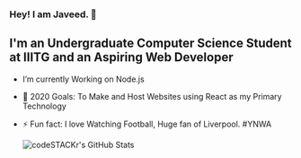 ### Hey! I am Javeed. 👋

## I'm an Undergraduate Computer Science Student at IIITG and an Aspiring Web Developer

-  I’m currently Working on Node.js
- 🥅 2020 Goals: To Make and Host Websites using React as my Primary Technology
- ⚡ Fun fact: I love Watching Football, Huge fan of Liverpool. #YNWA


  <img align="left" alt="codeSTACKr's GitHub Stats" src="https://github-readme-stats.codestackr.vercel.app/api?username=JaveedYara72&show_icons=true&hide_border=true" />

